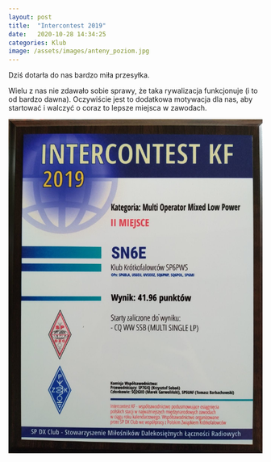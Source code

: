 ```yaml
---
layout: post
title:  "Intercontest 2019"
date:   2020-10-28 14:34:25
categories: Klub
image: /assets/images/anteny_poziom.jpg
---
```


Dziś dotarła do nas bardzo miła przesyłka.

Wielu z nas nie zdawało sobie sprawy, że taka rywalizacja funkcjonuje (i to od bardzo dawna). Oczywiście jest to
dodatkowa motywacja dla nas, aby startować i walczyć o coraz to lepsze miejsca w zawodach.

![1](/assets/article_images/2020-10-28/deska.jpg)